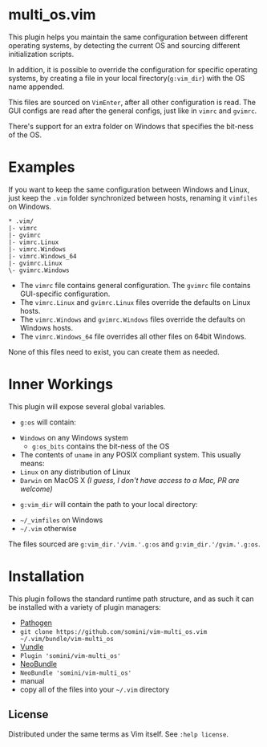 # multi\_os.vim

This plugin helps you maintain the same configuration between different operating systems, by detecting the current OS and sourcing different initialization scripts.

In addition, it is possible to override the configuration for specific operating systems, by creating a file in your local firectory(`g:vim_dir`) with the OS name appended.

This files are sourced on `VimEnter`, after all other configuration is read. The GUI configs are read after the general configs, just like in `vimrc` and `gvimrc`.

There's support for an extra folder on Windows that specifies the bit-ness of the OS. 

# Examples

If you want to keep the same configuration between Windows and Linux, just keep the `.vim` folder synchronized between hosts, renaming it `vimfiles` on Windows.

    * .vim/
    |- vimrc
    |- gvimrc
    |- vimrc.Linux
    |- vimrc.Windows
    |- vimrc.Windows_64
    |- gvimrc.Linux
    \- gvimrc.Windows

- The `vimrc` file contains general configuration. The `gvimrc` file contains GUI-specific configuration.
- The `vimrc.Linux` and `gvimrc.Linux` files override the defaults on Linux hosts.
- The `vimrc.Windows` and `gvimrc.Windows` files override the defaults on Windows hosts.
- The `vimrc.Windows_64` file overrides all other files on 64bit Windows.

None of this files need to exist, you can create them as needed.

# Inner Workings

This plugin will expose several global variables.

- `g:os` will contain:
 * `Windows` on any Windows system
   * `g:os_bits` contains the bit-ness of the OS
 * The contents of `uname` in any POSIX compliant system. This usually means:
  * `Linux` on any distribution of Linux
  * `Darwin` on MacOS X *(I guess, I don't have access to a Mac, PR are welcome)*
- `g:vim_dir` will contain the path to your local directory:
 * `~/_vimfiles` on Windows
 * `~/.vim` otherwise

The files sourced are `g:vim_dir.'/vim.'.g:os` and `g:vim_dir.'/gvim.'.g:os`.

# Installation

This plugin follows the standard runtime path structure, and as such it can be installed with a variety of plugin managers:

*  [Pathogen][install_pathogen]
  *  `git clone https://github.com/somini/vim-multi_os.vim ~/.vim/bundle/vim-multi_os`
*  [Vundle][install_vundle]
  *  `Plugin 'somini/vim-multi_os'`
*  [NeoBundle][install_neobundle]
  *  `NeoBundle 'somini/vim-multi_os'`
*  manual
  *  copy all of the files into your `~/.vim` directory

## License

Distributed under the same terms as Vim itself.  See `:help license`.

[install_pathogen]: https://github.com/tpope/vim-pathogen
[install_neobundle]: https://github.com/Shougo/neobundle.vim
[install_vundle]: https://github.com/gmarik/vundle
